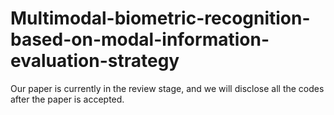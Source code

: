# Multimodal-biometric-recognition-based-on-modal-information-evaluation-strategy

Our paper is currently in the review stage, and we will disclose all the codes after the paper is accepted.
